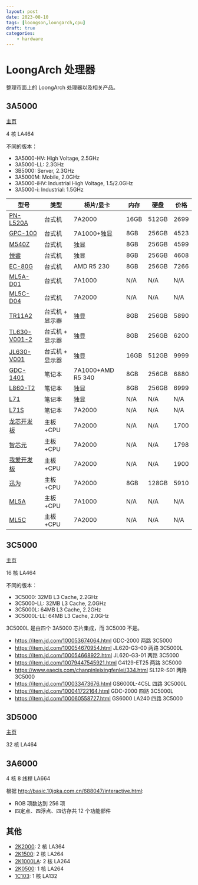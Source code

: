 ```yaml
---
layout: post
date: 2023-08-10
tags: [loongson,loongarch,cpu]
draft: true
categories:
    - hardware
---
```


# LoongArch 处理器

整理市面上的 LoongArch 处理器以及相关产品。

<!-- more -->

## 3A5000

[主页](https://www.loongson.cn/product/show?id=10)

4 核 LA464

不同的版本：

- 3A5000-HV: High Voltage, 2.5GHz
- 3A5000-LL: 2.3GHz
- 3B5000: Server, 2.3GHz
- 3A5000M: Mobile, 2.0GHz
- 3A5000-iHV: Industrial High Voltage, 1.5/2.0GHz
- 3A5000-i: Industrial: 1.5GHz

| 型号                                                             | 类型          | 桥片/显卡         | 内存 | 硬盘  | 价格 |
|------------------------------------------------------------------|-------------|-------------------|------|-------|------|
| [PN-L520A](https://item.jd.com/10074790246806.html)              | 台式机        | 7A2000            | 16GB | 512GB | 2699 |
| [GPC-100](https://item.jd.com/100017987513.html)                 | 台式机        | 7A1000+独显       | 8GB  | 256GB | 4523 |
| [M540Z](https://item.jd.com/100044255754.html)                   | 台式机        | 独显              | 8GB  | 256GB | 4599 |
| [悦睿](https://item.jd.com/100023656622.html)                    | 台式机        | 独显              | 8GB  | 256GB | 4608 |
| [EC-80G](https://item.jd.com/100029037278.html)                  | 台式机        | AMD R5 230        | 8GB  | 256GB | 7266 |
| [ML5A-D01](https://www.eaecis.com/chanpinleixingfenlei/339.html) | 台式机        | 7A1000            | N/A  | N/A   | N/A  |
| [ML5C-D04](https://www.eaecis.com/chanpinleixingfenlei/337.html) | 台式机        | 7A2000            | N/A  | N/A   | N/A  |
| [TR11A2](https://item.jd.com/100043060855.html)                  | 台式机 + 显示器 | 独显              | 8GB  | 256GB | 5890 |
| [TL630-V001-2](https://item.jd.com/100044512026.html)            | 台式机 + 显示器 | 独显              | 8GB  | 256GB | 6200 |
| [JL630-V001](https://item.jd.com/100047587985.html)              | 台式机 + 显示器 | 独显              | 16GB | 512GB | 9999 |
| [GDC-1401](https://item.jd.com/100016595171.html)                | 笔记本        | 7A1000+AMD R5 340 | 8GB  | 256GB | 6880 |
| [L860-T2](https://item.jd.com/100037403828.html)                 | 笔记本        | 独显              | 8GB  | 256GB | 6999 |
| [L71](https://www.eaecis.com/chanpinleixingfenlei/343.html)      | 笔记本        | 独显              | N/A  | N/A   | N/A  |
| [L71S](https://www.eaecis.com/chanpinleixingfenlei/340.html)     | 笔记本        | 7A2000            | N/A  | N/A   | N/A  |
| [龙芯开发板](https://item.taobao.com/item.htm?id=682906828504)   | 主板+CPU      | 7A2000            | N/A  | N/A   | 1700 |
| [智芯元](https://item.taobao.com/item.htm?id=717408690295)       | 主板+CPU      | 7A2000            | N/A  | N/A   | 1798 |
| [我爱开发板](https://item.taobao.com/item.htm?id=683776108019)   | 主板+CPU      | 7A2000            | N/A  | N/A   | 1900 |
| [迅为](https://item.taobao.com/item.htm?id=690758505114)         | 主板+CPU      | 7A2000            | 8GB  | 128GB | 5910 |
| [ML5A](https://www.eaecis.com/chanpinleixingfenlei/342.html)     | 主板+CPU      | 7A1000            | N/A  | N/A   | N/A  |
| [ML5C](https://www.eaecis.com/chanpinleixingfenlei/331.html)     | 主板+CPU      | 7A2000            | N/A  | N/A   | N/A  |

## 3C5000

[主页](https://www.loongson.cn/product/show?id=15)

16 核 LA464

不同的版本：

- 3C5000: 32MB L3 Cache, 2.2GHz
- 3C5000-LL: 32MB L3 Cache, 2.0GHz
- 3C5000L: 64MB L3 Cache, 2.2GHz
- 3C5000L-LL: 64MB L3 Cache, 2.0GHz

3C5000L 是由四个 3A5000 芯片集成，而 3C5000 不是。

- <https://item.jd.com/100053674064.html> GDC-2000 两路 3C5000
- <https://item.jd.com/100054670954.html> JL620-G3-00 两路 3C5000L
- <https://item.jd.com/100054668922.html> JL620-G3-01 两路 3C5000
- <https://item.jd.com/10079447545921.html> G4129-ET25 两路 3C5000
- <https://www.eaecis.com/chanpinleixingfenlei/334.html> SL12R-S01 两路 3C5000
- <https://item.jd.com/100033473676.html> GS6000L-4C5L 四路 3C5000L
- <https://item.jd.com/100041722164.html> GDC-2000 四路 3C5000L
- <https://item.jd.com/100060558727.html> GS6000 LA240 四路 3C5000

## 3D5000

[主页](https://www.loongson.cn/product/show?id=21)

32 核 LA464

## 3A6000

4 核 8 线程 LA664

根据 <http://basic.10jqka.com.cn/688047/interactive.html>:

- ROB 项数达到 256 项
- 四定点、四浮点、四访存共 12 个功能部件

## 其他

- [2K2000](https://www.loongson.cn/product/show?id=20): 2 核 LA364
- [2K1500](https://www.loongson.cn/product/show?id=19): 2 核 LA264
- [2K1000LA](https://www.loongson.cn/product/show?id=8): 2 核 LA264
- [2K0500](https://www.loongson.cn/product/show?id=9): 1 核 LA264
- [1C103](https://www.loongson.cn/product/show?id=18): 1 核 LA132
